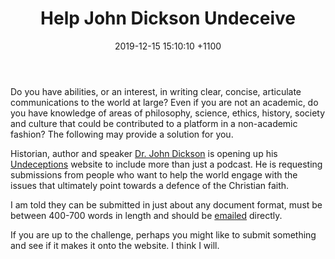 ﻿---
layout: post
title: "Help John Dickson Undeceive"
date: 2019-12-15 15:10:10 +1100
categories: Apologetics Religion Spirituality Philosophy ExternalRefs.
description: "Help John Dickson find undeceivers for his Undeceptions platform."
---

Do you have abilities, or an interest, in writing clear, concise, articulate communications to the world at large? Even if you are not an academic, do you have knowledge of areas of philosophy, science, ethics, history, society and culture that could be contributed to a platform in a non-academic fashion? The following may provide a solution for you.

Historian, author and speaker [Dr. John Dickson](https://www.johndickson.org/bio) is opening up his [Undeceptions](https://undeceptions.com/) website to include more than just a podcast.  He is requesting submissions from people who want to help the world engage with the issues that ultimately point towards a defence of the Christian faith.

I am told they can be submitted in just about any document format, must be between 400-700 words in length and should be [emailed](mailto:questions@undeceptions.com) directly.

If you are up to the challenge, perhaps you might like to submit something and see if it makes it onto the website.  I think I will.